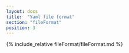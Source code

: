```yaml
---
layout: docs
title:  "Yaml file format"
section: "fileFormat"
position: 3
---
```


{% include_relative fileFormat/fileFormat.md %}

